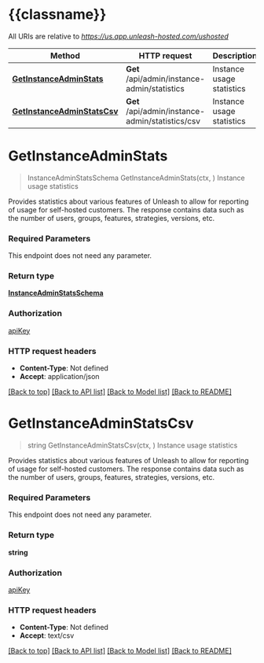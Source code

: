 # {{classname}}

All URIs are relative to *https://us.app.unleash-hosted.com/ushosted*

Method | HTTP request | Description
------------- | ------------- | -------------
[**GetInstanceAdminStats**](InstanceAdminApi.md#GetInstanceAdminStats) | **Get** /api/admin/instance-admin/statistics | Instance usage statistics
[**GetInstanceAdminStatsCsv**](InstanceAdminApi.md#GetInstanceAdminStatsCsv) | **Get** /api/admin/instance-admin/statistics/csv | Instance usage statistics

# **GetInstanceAdminStats**
> InstanceAdminStatsSchema GetInstanceAdminStats(ctx, )
Instance usage statistics

Provides statistics about various features of Unleash to allow for reporting of usage for self-hosted customers. The response contains data such as the number of users, groups, features, strategies, versions, etc.

### Required Parameters
This endpoint does not need any parameter.

### Return type

[**InstanceAdminStatsSchema**](instanceAdminStatsSchema.md)

### Authorization

[apiKey](../README.md#apiKey)

### HTTP request headers

 - **Content-Type**: Not defined
 - **Accept**: application/json

[[Back to top]](#) [[Back to API list]](../README.md#documentation-for-api-endpoints) [[Back to Model list]](../README.md#documentation-for-models) [[Back to README]](../README.md)

# **GetInstanceAdminStatsCsv**
> string GetInstanceAdminStatsCsv(ctx, )
Instance usage statistics

Provides statistics about various features of Unleash to allow for reporting of usage for self-hosted customers. The response contains data such as the number of users, groups, features, strategies, versions, etc.

### Required Parameters
This endpoint does not need any parameter.

### Return type

**string**

### Authorization

[apiKey](../README.md#apiKey)

### HTTP request headers

 - **Content-Type**: Not defined
 - **Accept**: text/csv

[[Back to top]](#) [[Back to API list]](../README.md#documentation-for-api-endpoints) [[Back to Model list]](../README.md#documentation-for-models) [[Back to README]](../README.md)

